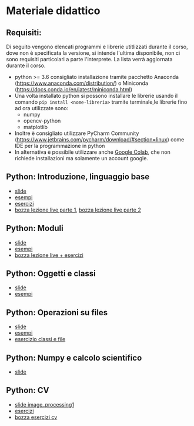 # Materiale didattico

## Requisiti:
Di seguito vengono elencati programmi e librerie utitlizzati durante il corso, dove non è specificata la versione, si intende l'ultima disponibile, non ci sono requisiti particolari a parte l'interprete. La lista verrà aggiornata durante il corso.
 * python >= 3.6 consigliato installazione tramite pacchetto Anaconda (https://www.anaconda.com/distribution/) o Miniconda (https://docs.conda.io/en/latest/miniconda.html)
 * Una volta installato python si possono installare le librerie usando il comando `pip install <nome-libreria>` tramite terminale,le librerie fino ad ora utilizzate sono:  
   * numpy
   * opencv-python
   * matplotlib
 * Inoltre è consigliato utilizzare PyCharm Community (https://www.jetbrains.com/pycharm/download/#section=linux) come IDE per la programmazione in python
 * In alternativa è possibile utilizzare anche [Google Colab](https://colab.research.google.com), che non richiede installazioni ma solamente un account google.
 

## Python: Introduzione, linguaggio base
  * [slide](http://aimagelab.ing.unimo.it/files/ifoa/python/T3-python_intro.pdf)
  * [esempi](http://aimagelab.ing.unimo.it/files/ifoa/python/T3-esempi.zip)
  * [esercizi](http://aimagelab.ing.unimo.it/files/ifoa/python/T3-esercizi.zip)
  * [bozza lezione live parte 1](https://github.com/fdlandi/hello-world/blob/master/bozza_esercizi_python_1.ipynb), [bozza lezione live parte 2](https://github.com/fdlandi/hello-world/blob/master/bozza_esercizi_python_2.ipynb)
  
## Python: Moduli
* [slide](http://aimagelab.ing.unimo.it/files/ifoa/python/T7-Python_moduli.pdf)
* [esempi](http://aimagelab.ing.unimo.it/files/ifoa/python/T7-Python-Moduli.zip)
* [bozza lezione live + esercizi](https://github.com/fdlandi/hello-world/blob/master/bozza_esercizi_python_3.ipynb)

## Python: Oggetti e classi
* [slide](http://aimagelab.ing.unimo.it/files/ifoa/python/T8-Python-oggetti.pdf)
* [esempi](http://aimagelab.ing.unimo.it/files/ifoa/python/T8-Python-oggetti.zip)

## Python: Operazioni su files
* [slide](http://aimagelab.ing.unimo.it/files/ifoa/python/T11-Python-file.pdf)
* [esempi](http://aimagelab.ing.unimo.it/files/ifoa/python/T11-Python-file.zip)
* [esercizio classi e file](https://github.com/fdlandi/hello-world/blob/master/bozza_esercizi_classi_file.ipynb)
## Python: Numpy e calcolo scientifico
* [slide](http://aimagelab.ing.unimo.it/files/ifoa/python/PyA9-python_scientific_.pdf)

## Python: CV
* [slide image_processing1](http://aimagelab.ing.unimo.it/files/ifoa/python/2.VCS2019_Image_processing_1.pdf)
* [esercizi](http://aimagelab.ing.unimo.it/files/ifoa/python/esercizi_cv.zip)
* [bozza esercizi cv](https://github.com/fdlandi/hello-world/blob/master/bozza_esercizi_cv.ipynb)
<!--* [slide image_processing2](http://aimagelab.ing.unimo.it/files/ifoa/python/3.VCS2019_image_processing_2_Filtering.pdf)
<!--* [slide lab](http://aimagelab.ing.unimo.it/files/ifoa/python/Lab_01.pptx.pdf)
<!--* [slide image_processing3](http://aimagelab.ing.unimo.it/files/ifoa/python/4.VCS2019_image_processing_3_edges.pdf)
<!--* [soluzioni](http://aimagelab.ing.unimo.it/files/ifoa/python/soluzioni_cv.zip)

--## Machine Learning: Introduzione e clustering
* [materiale](http://aimagelab.ing.unimo.it/files/ifoa/machine_learning/lab1_mtomei.zip)

<!--## Machine Learning: Riduzione dimensioni e Bayes
* [materiale](http://aimagelab.ing.unimo.it/files/ifoa/machine_learning/02.DimReduction+BayesianClassification-9novembre.zip)

<!--## Machine Learning: LDA + Regression
* [materiale](http://aimagelab.ing.unimo.it/files/ifoa/machine_learning/03.LDA+LogisticRegr+LinearRegr.zip)

<!--## Machine Learning: SVM + Ensemble
* [materiale](http://aimagelab.ing.unimo.it/files/ifoa/machine_learning/04.SVM+Ensemble.zip)

<!--## Machine Learning: RandomForest + Perceptron
* [materiale](http://aimagelab.ing.unimo.it/files/ifoa/machine_learning/05.RandomForest+Perceptron.zip)

<!--## Neural Networks
Slides are taken from the [Stanford CS231n course](http://cs231n.stanford.edu/): Convolutional Neural Networks for Visual Recognition (likely the best course on neural networks so far).

<!--For additional readings, the "Deep Learning" book is publicly available [online](http://www.deeplearningbook.org/) - it is worth considering buying the physical copy if you are interested in the topic.

<!--Practical work will be done using [Google Colab](https://colab.research.google.com), which does not require extra setup and provides free GPUs. All you need is an internet connection and a google account.

<!--### Practicals
* Backpropagation & Gradient Descent ([solutions](https://github.com/fdlandi/hello-world/blob/master/backpropagation.py))
* Multi-layer Perceptron with PyTorch ([notebook](https://github.com/fdlandi/hello-world/blob/master/mlp_mnist.ipynb))([solutions](https://github.com/fdlandi/hello-world/blob/master/mlp_mnist.py))
* Convolutional Neural Network on CIFAR10 with PyTorch ([solutions](https://github.com/fdlandi/hello-world/blob/master/convnet_cifar10.py))
* CNN Architectures ([notebook](https://github.com/fdlandi/hello-world/blob/master/custom_convnets.ipynb))([solutions](https://github.com/fdlandi/hello-world/blob/master/convnets_architectures.py))
* Transfer Learning ([notebook](https://github.com/fdlandi/hello-world/blob/master/transfer_learning.ipynb))
* Recurrent Neural Networks ([solutions](https://github.com/fdlandi/hello-world/blob/master/rnns.py))

<!--### Interesting Papers
* Learning by back-propagation - 1986 ([paper](https://github.com/fdlandi/hello-world/blob/master/Interesting%20papers/1986%20-%20Hinton%20-%20Learning%20by%20back-propagating%20errors.pdf))
* LeNet: the first Convolutional Neural Network - 1998 ([paper](https://github.com/fdlandi/hello-world/blob/master/Interesting%20papers/1998%20-%20LeCun%20-%20Gradient-based%20leaning%20applied%20to%20document%20recognition.pdf))

